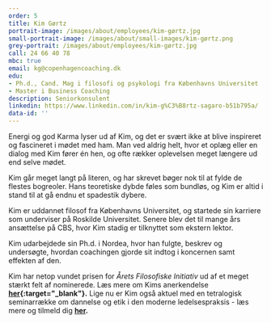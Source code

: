 ```yaml
---
order: 5
title: Kim Gørtz
portrait-image: /images/about/employees/kim-gørtz.jpg
small-portrait-image: /images/about/small-images/kim-gørtz.png
grey-portrait: /images/about/employees/kim-gørtz.jpg
call: 24 66 40 78
mbc: true
email: kg@copenhagencoaching.dk
edu:
- Ph.d., Cand. Mag i filosofi og psykologi fra Københavns Universitet
- Master i Business Coaching
description: Seniorkonsulent
linkedin: https://www.linkedin.com/in/kim-g%C3%B8rtz-sagaro-b51b795a/
data-id: ''
---
```


Energi og god Karma lyser ud af Kim, og det er svært ikke at blive inspireret og fascineret i mødet med ham. Man ved aldrig helt, hvor et oplæg eller en dialog med Kim fører én hen, og ofte rækker oplevelsen meget længere ud end selve mødet.

Kim går meget langt på literen, og har skrevet bøger nok til at fylde de flestes bogreoler. Hans teoretiske dybde føles som bundløs, og Kim er altid i stand til at gå endnu et spadestik dybere.

Kim er uddannet filosof fra Københavns Universitet, og startede sin karriere som underviser på Roskilde Universitet. Senere blev det til mange års ansættelse på CBS, hvor Kim stadig er tilknyttet som ekstern lektor.

Kim udarbejdede sin Ph.d. i Nordea, hvor han fulgte, beskrev og undersøgte, hvordan coachingen gjorde sit indtog i koncernen samt effekten af den.

Kim har netop vundet prisen for *Årets Filosofiske Initiativ* ud af et meget stærkt felt af nominerede. Læs mere om Kims anerkendelse **[her](https://dsfp.dk/){:target="_blank"}.** Lige nu er Kim også aktuel med en tetralogisk seminarrække om dannelse og etik i den moderne ledelsespraksis - læs mere og tilmeld dig **[her](/inspiration/seminar-med-kim/).**
